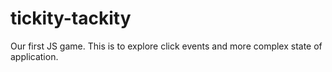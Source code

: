 # tickity-tackity
Our first JS game. This is to explore click events and more complex state of application. 
